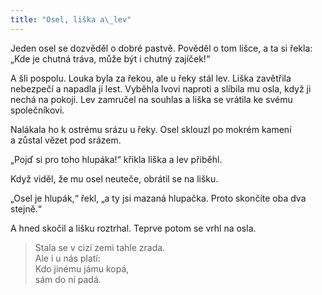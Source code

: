 ```yaml
---
title: "Osel, liška a\_lev"
---
```


  

Jeden osel se dozvěděl o dobré pastvě. Pověděl o tom lišce, a ta si řekla: „Kde je chutná tráva, může být i chutný zajíček!“

A šli pospolu. Louka byla za řekou, ale u řeky stál lev. Liška zavětřila nebezpečí a napadla ji lest. Vyběhla lvovi naproti a slíbila mu osla, když ji nechá na pokoji. Lev zamručel na souhlas a liška se vrátila ke svému společníkovi.

Nalákala ho k ostrému srázu u řeky. Osel sklouzl po mokrém kamení a zůstal vězet pod srázem.

„Pojď si pro toho hlupáka!“ křikla liška a lev přiběhl.

Když viděl, že mu osel neuteče, obrátil se na lišku.

„Osel je hlupák,“ řekl, „a ty jsi mazaná hlupačka. Proto skončíte oba dva stejně.“

A hned skočil a lišku roztrhal. Teprve potom se vrhl na osla.

> Stala se v cizí zemi tahle zrada.  
> Ale i u nás platí:  
> Kdo jinému jámu kopá,  
> sám do ní padá.
